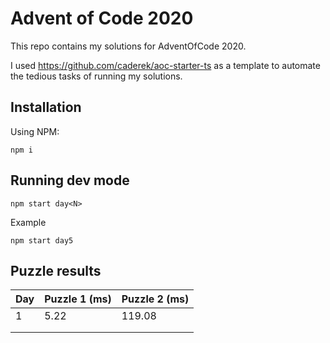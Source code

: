 # Advent of Code 2020

This repo contains my solutions for AdventOfCode 2020.

I used https://github.com/caderek/aoc-starter-ts as a template to automate the tedious tasks of running my solutions.
## Installation


Using NPM:

```
npm i
```

## Running dev mode

```
npm start day<N>
```

Example

```
npm start day5
```


## Puzzle results

| Day | Puzzle 1 (ms) | Puzzle 2 (ms) |
|-----|---------------|---------------|
|  1  |         5.22  |        119.08 |
|     |               |               |
|     |               |               |

